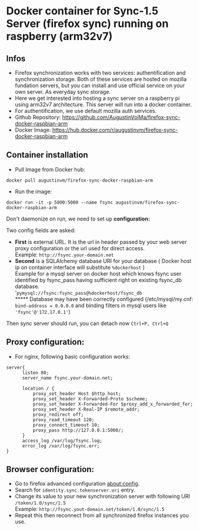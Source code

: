 # Docker container for Sync-1.5 Server (firefox sync) running on raspberry (arm32v7)
## Infos
- Firefox synchronization works with two services: authentification and synchronization storage. Both of these services are hosted on mozilla fundation servers, but you can install and use official service on your own server. As everyday sync storage.<br>
- Here we get interested into hosting a sync server on a raspberry pi using arm32v7 architecture. This server will run into a docker container.
- For authentification, we use default mozilla auth services.
-  Github Repository: https://github.com/AugustinVoiMa/firefox-sync-docker-raspbian-arm
-  Docker Image: https://hub.docker.com/r/augustinvm/firefox-sync-docker-raspbian-arm

## Container installation
  - Pull Image from Docker hub:
  ```
  docker pull augustinvm/firefox-sync-docker-raspbian-arm
  ```
  - Run the image:
  ```
  docker run -it -p 5000:5000 --name fsync augustinvm/firefox-sync-docker-raspbian-arm
  ```
  Don't daemonize on run, we need to set up **configuration:**

  Two config fields are asked:
  -   **First** is external URL. It is the url in header passed by your web server proxy configuration or the url used for direct access.<br>
  Example: ```http://fsync.your-domain.net```
  -   **Second** is a SQLAlchemy database URI for your database ( Docker host ip on container interface will substitute ```%dockerhost``` )<br>
  Example for a mysql server on docker host which knows fsync user identified by fsync_pass having sufficient right on existing fsync_db database.<br>
  '``` pymysql://fsync:fsync_pass@%dockerhost/fsync_db ``` <br>
  ***** Database may have been correctly configured (/etc/mysql/my.cnf: ```bind-address = 0.0.0.0``` and binding filters in mysql users like ```'fsync'@'172.17.0.1'```)

  Then sync server should run, you can detach now ```Ctrl+P, Ctrl+Q```

## Proxy configuration:
  - For nginx, following basic configuration works:
```
server{
      listen 80;
      server_name fsync.your-domain.net;

      location / {
          proxy_set_header Host $http_host;
          proxy_set_header X-Forwarded-Proto $scheme;
          proxy_set_header X-Forwarded-For $proxy_add_x_forwarded_for;
          proxy_set_header X-Real-IP $remote_addr;
          proxy_redirect off;
          proxy_read_timeout 120;
          proxy_connect_timeout 10;
          proxy_pass http://127.0.0.1:5000/;
      }
      access_log /var/log/fsync.log;
      error_log /var/log/fsync.err;
}
```

## Browser configuration:
  - Go to firefox advanced configuration [about:config](about:config).
  - Search for ```identity.sync.tokenserver.uri``` entry.
  - Change its value to your new synchronization server with following URI ```/token/1.0/sync/1.5```<br>
  Example: ```http://fsync.yout-domain.net/token/1.0/sync/1.5```
  - Repeat this then reconnect from all synchronized firefox instances you use.
